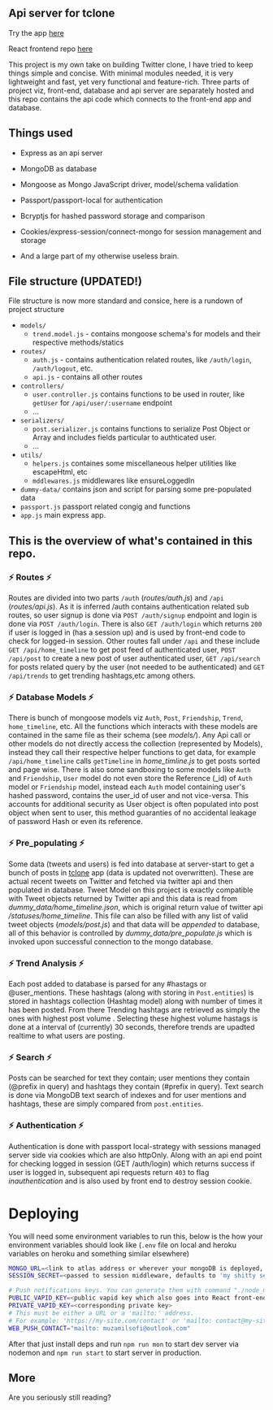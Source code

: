
## Api server for tclone

Try the app [here](https://tclone.netlify.app)

React frontend repo [here](https://github.com/muzam1l/tclone)

This project is my own take on building Twitter clone, I have tried to keep things simple and concise. With minimal modules needed, it is very lightweight and fast, yet very functional and feature-rich. Three parts of project viz, front-end, database and api server are separately hosted and this repo contains the api code which connects to the front-end app and database.

## Things used

- Express as an api server

- MongoDB as database

- Mongoose as Mongo JavaScript driver, model/schema validation

- Passport/passport-local for authentication

- Bcryptjs for hashed password storage and comparison

- Cookies/express-session/connect-mongo for session management and storage

- And a large part of my otherwise useless brain.

## File structure (UPDATED!)
File structure is now more standard and consice, here is a rundown of project structure 
- `models/`
  - `trend.model.js` - contains mongoose schema's for models and their respective methods/statics
- `routes/`
  - `auth.js` - contains authentication related routes, like `/auth/login`, `/auth/logout`, etc.
  - `api.js` - contains all other routes
- `controllers/`
  - `user.controller.js` contains functions to be used in router, like `getUser` for `/api/user/:username` endpoint
  - ...
- `serializers/`
  - `post.serializer.js` contains functions to serialize Post Object or Array and includes fields particular to authticated user.
  - ...
- `utils/`
  - `helpers.js`  containes some miscellaneous helper utilities like escapeHtml, etc
  - `mddlewares.js` middlewares like ensureLoggedIn
- `dummy-data/` contains json and script for parsing some pre-populated data
- `passport.js` passport related congig and functions
- `app.js` main express app.

##  This is the overview of what's contained in this repo.

### ⚡ Routes ⚡
Routes are divided into two parts `/auth` (*routes/auth.js*) and `/api` (*routes/api.js*). As it is inferred /auth contains authentication related sub routes, so user signup is done via `POST /auth/signup` endpoint and login is done via `POST /auth/login`. There is also `GET /auth/login` which returns `200` if user is logged in (has a session up) and is used by front-end code to check for logged-in session. Other routes fall under `/api` and these include `GET /api/home_timeline` to get post feed of authenticated user, `POST /api/post` to create a new post of user authenticated user, `GET /api/search` for posts related query by the user (not needed to be authenticated) and `GET /api/trends` to get trending hashtags,etc among others.

### ⚡ Database Models ⚡

There is bunch of mongoose models viz `Auth`, `Post`, `Friendship`, `Trend`, `home_timeline`, etc. All the functions which interacts with these models are contained in the same file as their schema (see *models/*). Any Api call or other models do not directly access the collection (represented by Models), instead they call their respective helper functions to get data, for example `/api/home_timeline` calls `getTimeline` in *home_timline.js* to get posts sorted and page wise. There is also some sandboxing to some models like `Auth` and `Friendship`, `User` model do not even store the Reference (_id) of `Auth` model or `Friendship` model, instead each `Auth` model containing user's hashed password, contains the user_id of user and not vice-versa. This accounts for additional security as User object is often populated into post object when sent to user, this method guaranties of no accidental leakage of password Hash or even its reference.

### ⚡ Pre_populating ⚡

Some data (tweets and users) is fed into database at server-start to get a bunch of posts in [tclone](https://tclone.netlify.app/) app (data is updated not overwritten). These are actual recent tweets on Twitter and fetched via twitter api and then populated in database. Tweet Model on this project is exactly compatible with Tweet objects returned by Twitter api and this data is read from *dummy_data/home_timeline.json*, which is original return value of twitter api */statuses/home_timeline*. This file can also be filled with any list of valid tweet objects (*models/post.js*) and that data will be _appended_ to database, all of this behavior is controlled by *dummy_data/pre_populate.js* which is invoked upon successful connection to the mongo database.

### ⚡ Trend Analysis ⚡

Each post added to database is parsed for any #hastags or @user_mentions. These hashtags (along with storing in `Post.entities`) is stored in hashtags collection (Hashtag model) along with number of times it has been posted. From there Trending hashtags are retrieved as simply the ones with highest post volume . Selecting these highest volume hastags is done at a interval of (currently) 30 seconds, therefore trends are upadted realtime to what users are posting.

### ⚡ Search ⚡

Posts can be searched for text they contain; user mentions they contain (@prefix in query) and hashtags they contain (#prefix in query). Text search is done via MongoDB text search of indexes and for user mentions and hashtags, these are simply compared from `post.entities`.

### ⚡ Authentication ⚡

Authentication is done with passport local-strategy with sessions managed server side via cookies which are also httpOnly. Along with an api end point for checking logged in session (GET /auth/login) which returns success if user is logged in, subsequent api requests return `403` to flag *inauthentication* and is also used by front end to destroy session cookie.

# Deploying

You will need some environment variables to run this, below is the how your environment variables should look like (`.env` file on local and heroku variables on heroku and something similar elsewhere)

```bash
MONGO_URL=<link to atlas address or wherever your mongoDB is deployed, defaults to 'mongodb://localhost/test'>
SESSION_SECRET=<passed to session middleware, defaults to 'my shitty session secret'>

# Push notifications keys. You can generate them with command "./node_modules/.bin/web-push generate-vapid-keys"
PUBLIC_VAPID_KEY=<public vapid key which also goes into React front-end>
PRIVATE_VAPID_KEY=<corresponding private key>
# This must be either a URL or a 'mailto:' address.
# For example: 'https://my-site.com/contact' or 'mailto: contact@my-site.com'
WEB_PUSH_CONTACT="mailto: muzamilsofi@outlook.com"
```

After that just install deps and run `npm run mon` to start dev server via nodemon and `npm run start` to start server in production.

## More

Are you seriously still reading?
